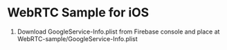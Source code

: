 # WebRTC Sample for iOS

1. Download GoogleService-Info.plist from Firebase console and place at WebRTC-sample/GoogleService-Info.plist

